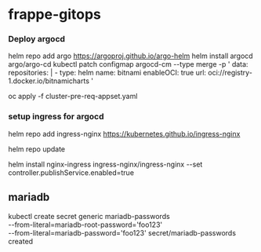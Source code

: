 # frappe-gitops
### Deploy argocd

helm repo add argo https://argoproj.github.io/argo-helm
helm install argocd argo/argo-cd
kubectl patch configmap argocd-cm --type merge -p '
data:
  repositories: |
    - type: helm
      name: bitnami
      enableOCI: true
      url: oci://registry-1.docker.io/bitnamicharts
'

oc apply -f cluster-pre-req-appset.yaml


### setup ingress for argocd

helm repo add ingress-nginx https://kubernetes.github.io/ingress-nginx

helm repo update

helm install nginx-ingress ingress-nginx/ingress-nginx --set controller.publishService.enabled=true

## mariadb

kubectl create secret generic mariadb-passwords \
    --from-literal=mariadb-root-password='foo123' \
    --from-literal=mariadb-password='foo123'
secret/mariadb-passwords created

